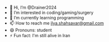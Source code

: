 - 👋 Hi, I’m @Drainer2024
- 👀 I’m interested in coding/gaming/surgery
- 🌱 I’m currently learning programming
- 📫 How to reach me ilya.shahsavar@gmail.com
- 😄 Pronouns: student
- ⚡ Fun fact: I'm still alive in Iran


